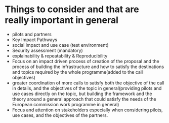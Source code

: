 # Things to consider and that are really important in general
* pilots and partners
* Key Impact Pathways
* social impact and use case (test environment)
* Security assessment (mandatory)
* explainability & repeatability & Reproducibility
* Focus on an impact driven process of creation of the proposal and the process of building the infrastructure and how to satisfy the destinations and topics required by the whole programme(added to the call objectives)
* greater coordination of more calls to satisfy both the objective of the call in details, and the objectives of the topic in general(providing pilots and use cases directly on the topic, but building the framework and the theory around a general approach that could satisfy the needs of the European commission work programme in general)
* Focus and attention on stakeholders especially when considering pilots, use cases, and the objectives of the partners.
